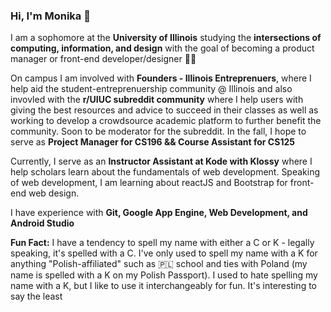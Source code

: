### Hi, I'm Monika 👋 

<!--
**mpara0/mpara0** is a ✨ _special_ ✨ repository because its `README.md` (this file) appears on your GitHub profile.
-->
I am a sophomore at the **University of Illinois** studying the **intersections of computing, information, and design** with the goal of becoming a product manager or front-end developer/designer 👩‍💻

On campus I am involved with **Founders - Illinois Entreprenuers**, where I help aid the student-entreprenuership community @ Illinois and also invovled with the **r/UIUC subreddit community** where I help users with giving the best resources and advice to succeed in their classes as well as working to develop a crowdsource academic platform to further benefit the community. Soon to be moderator for the subreddit. In the fall, I hope to serve as **Project Manager for CS196 && Course Assistant for CS125**

Currently, I serve as an **Instructor Assistant at Kode with Klossy** where I help scholars learn about the fundamentals of web development. Speaking of web development, I am learning about reactJS and Bootstrap for front-end web design. 

I have experience with **Git, Google App Engine, Web Development, and Android Studio**

**Fun Fact:** I have a tendency to spell my name with either a C or K - legally speaking, it's spelled with a C. I've only used to spell my name with a K for anything "Polish-affiliated" such as 	🇵🇱 school and ties with Poland (my name is spelled with a K on my Polish Passport). I used to hate spelling my name with a K, but I like to use it interchangeably for fun. It's interesting to say the least
